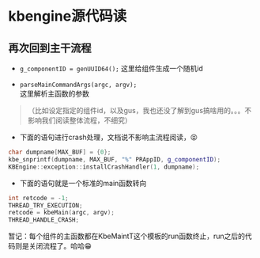 # kbengine源代码读

## 再次回到主干流程

* `g_componentID = genUUID64();`
这里给组件生成一个随机id

* `parseMainCommandArgs(argc, argv);`  
这里解析主函数的参数  

> （比如设定指定的组件id，以及gus，我也还没了解到gus搞啥用的。。。不影响我们阅读整体流程，不细究）

* 下面的语句进行crash处理，文档说不影响主流程阅读，😝

```cpp
char dumpname[MAX_BUF] = {0};
kbe_snprintf(dumpname, MAX_BUF, "%" PRAppID, g_componentID);
KBEngine::exception::installCrashHandler(1, dumpname);
```

* 下面的语句就是一个标准的main函数转向

```cpp
int retcode = -1;
THREAD_TRY_EXECUTION;
retcode = kbeMain(argc, argv);
THREAD_HANDLE_CRASH;
```

暂记：每个组件的主函数都在KbeMaintT这个模板的run函数终止，run之后的代码则是关闭流程了。哈哈😁
